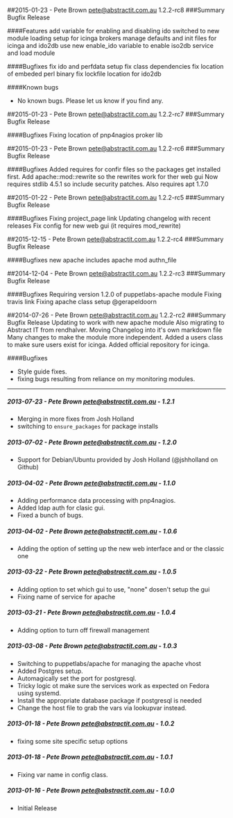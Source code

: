 ##2015-01-23 - Pete Brown <pete@abstractit.com.au> 1.2.2-rc8
###Summary
Bugfix Release

####Features
add variable for enabling and disabling ido
switched to new module loading setup for icinga brokers
manage defaults and init files for icinga and ido2db
use new enable_ido variable to enable iso2db service and load module

####Bugfixes
fix ido and perfdata setup
fix class dependencies
fix location of embeded perl binary
fix lockfile location for ido2db

####Known bugs
* No known bugs. Please let us know if you find any.


##2015-01-23 - Pete Brown <pete@abstractit.com.au> 1.2.2-rc7
###Summary
Bugfix Release

####Bugfixes
Fixing location of pnp4nagios proker lib


##2015-01-23 - Pete Brown <pete@abstractit.com.au> 1.2.2-rc6
###Summary
Bugfix Release

####Bugfixes
Added requires for confir files so the packages get installed first.
Add apache::mod::rewrite so the rewrites work for ther web gui
Now requires stdlib 4.5.1 so include security patches.
Also requires apt 1.7.0


##2015-01-22 - Pete Brown <pete@abstractit.com.au> 1.2.2-rc5
###Summary
Bugfix Release

####Bugfixes
Fixing project_page link
Updating changelog with recent releases
Fix config for new web gui (it requires mod_rewrite)


##2015-12-15 - Pete Brown <pete@abstractit.com.au> 1.2.2-rc4
###Summary
Bugfix Release

####Bugfixes
new apache includes apache mod authn_file


##2014-12-04 - Pete Brown <pete@abstractit.com.au> 1.2.2-rc3
###Summary
Bugfix Release

####Bugfixes
Requiring version 1.2.0 of puppetlabs-apache module
Fixing travis link
Fixing apache class setup @gerapeldoorn


##2014-07-26 - Pete Brown <pete@abstractit.com.au> 1.2.2-rc2
###Summary
Bugfix Release
Updating to work with new apache module
Also migrating to Abstract IT from rendhalver.
Moving Changelog into it's own markdown file
Many changes to make the module more independent.
Added a users class to make sure users exist for icinga.
Added official repository for icinga.

####Bugfixes
- Style guide fixes.
- fixing bugs resulting from reliance on my monitoring modules.


---
##### 2013-07-23 - Pete Brown <pete@abstractit.com.au> - 1.2.1

 * Merging in more fixes from Josh Holland
 * switching to `ensure_packages` for package installs

##### 2013-07-02 - Pete Brown <pete@abstractit.com.au> - 1.2.0

 * Support for Debian/Ubuntu provided by  Josh Holland (@jshholland on Github)
 
##### 2013-04-02 - Pete Brown <pete@abstractit.com.au> - 1.1.0

 * Adding performance data processing with pnp4nagios.
 * Added ldap auth for clasic gui.
 * Fixed a bunch of bugs.

##### 2013-04-02 - Pete Brown <pete@abstractit.com.au> - 1.0.6

 * Adding the option of setting up the new web interface and or the classic one

##### 2013-03-22 - Pete Brown <pete@abstractit.com.au> - 1.0.5

 * Adding option to set which gui to use, "none" dosen't setup the gui
 * Fixing name of service for apache


##### 2013-03-21 - Pete Brown <pete@abstractit.com.au> - 1.0.4

 * Adding option to turn off firewall management

##### 2013-03-08 - Pete Brown <pete@abstractit.com.au> - 1.0.3

 * Switching to puppetlabs/apache for managing the apache vhost
 * Added Postgres setup.
 * Automagically set the port for postgresql.
 * Tricky logic ot make sure the services work as expected on Fedora using systemd.
 * Install the appropriate database package if postgresql is needed
 * Change the host file to grab the vars via lookupvar instead.

##### 2013-01-18 - Pete Brown <pete@abstractit.com.au> - 1.0.2

 * fixing some site specific setup options

##### 2013-01-18 - Pete Brown <pete@abstractit.com.au> - 1.0.1

 * Fixing var name in config class.

##### 2013-01-16 - Pete Brown <pete@abstractit.com.au> - 1.0.0

 * Initial Release

